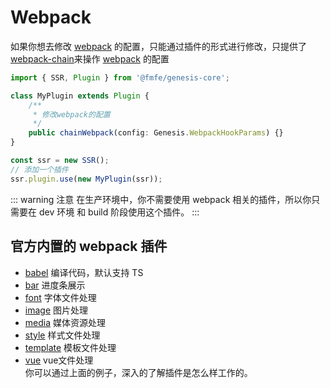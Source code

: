 # Webpack
如果你想去修改 [webpack](https://webpack.js.org/) 的配置，只能通过插件的形式进行修改，只提供了[webpack-chain](https://github.com/neutrinojs/webpack-chain#readme)来操作 [webpack](https://webpack.js.org/) 的配置
```typescript
import { SSR, Plugin } from '@fmfe/genesis-core';

class MyPlugin extends Plugin {
    /**
     * 修改webpack的配置
     */
    public chainWebpack(config: Genesis.WebpackHookParams) {}
}

const ssr = new SSR();
// 添加一个插件
ssr.plugin.use(new MyPlugin(ssr));
```
::: warning 注意
在生产环境中，你不需要使用 webpack 相关的插件，所以你只需要在 dev 环境 和 build 阶段使用这个插件。
:::

## 官方内置的 webpack 插件
- [babel](https://github.com/fmfe/genesis/blob/master/packages/genesis-compiler/src/plugins/babel.ts) 编译代码，默认支持 TS
- [bar](https://github.com/fmfe/genesis/blob/master/packages/genesis-compiler/src/plugins/bar.ts) 进度条展示
- [font](https://github.com/fmfe/genesis/blob/master/packages/genesis-compiler/src/plugins/font.ts) 字体文件处理
- [image](https://github.com/fmfe/genesis/blob/master/packages/genesis-compiler/src/plugins/image.ts) 图片处理
- [media](https://github.com/fmfe/genesis/blob/master/packages/genesis-compiler/src/plugins/media.ts) 媒体资源处理
- [style](https://github.com/fmfe/genesis/blob/master/packages/genesis-compiler/src/plugins/style.ts) 样式文件处理
- [template](https://github.com/fmfe/genesis/blob/master/packages/genesis-compiler/src/plugins/template.ts) 模板文件处理
- [vue](https://github.com/fmfe/genesis/blob/master/packages/genesis-compiler/src/plugins/vue.ts) vue文件处理    
你可以通过上面的例子，深入的了解插件是怎么样工作的。